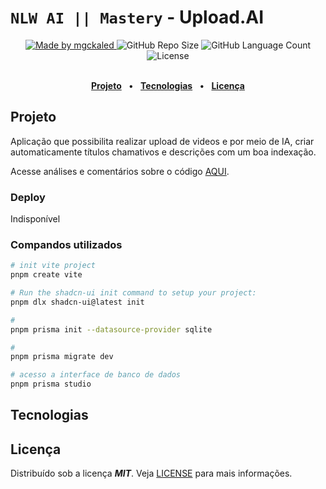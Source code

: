 <!-- markdownlint-disable MD033 -->

# `NLW AI || Mastery` - Upload.AI

<div align="center">
   <a href="https://github.com/mgckaled">
      <img alt="Made by mgckaled" src="https://img.shields.io/badge/made%20by-mgckaled-purple">
   </a>
   <img alt="GitHub Repo Size" src="https://img.shields.io/github/repo-size/mgckaled/nlw-ai-uploadai">
   <img alt="GitHub Language Count" src="https://img.shields.io/github/languages/count/mgckaled/nlw-ai-uploadai">
   <img alt="License" src="https://img.shields.io/static/v1?label=license&message=MIT&color=49AA26&labelColor=000000">
</div>
<br>

<div align="center">

[**Projeto**](#projeto) &nbsp;&nbsp;**•**&nbsp;&nbsp;
[**Tecnologias**](#tecnologias) &nbsp;&nbsp;**•**&nbsp;&nbsp;
[**Licença**](#licença)

</div>

## Projeto

Aplicação que possibilita realizar upload de videos e por meio de IA, criar automaticamente títulos chamativos e descrições com um boa indexação.

Acesse análises e comentários sobre o código [AQUI](./.github/docs/code-index.md).

### Deploy

Indisponível

### Compandos utilizados

```bash
# init vite project
pnpm create vite

# Run the shadcn-ui init command to setup your project:
pnpm dlx shadcn-ui@latest init

#
pnpm prisma init --datasource-provider sqlite

# 
pnpm prisma migrate dev

# acesso a interface de banco de dados
pnpm prisma studio
```

## Tecnologias

## Licença

Distribuído sob a licença ***MIT***. Veja [LICENSE](LICENSE) para mais informações.  
